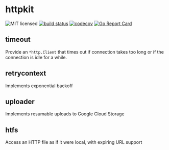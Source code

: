 # httpkit

![MIT licensed](https://img.shields.io/badge/license-MIT-blue.svg)
[![build status](https://git.itch.ovh/itchio/httpkit/badges/master/build.svg)](https://git.itch.ovh/itchio/httpkit/commits/master)
[![codecov](https://codecov.io/gh/itchio/httpkit/branch/master/graph/badge.svg)](https://codecov.io/gh/itchio/httpkit)
[![Go Report Card](https://goreportcard.com/badge/github.com/itchio/httpkit)](https://goreportcard.com/report/github.com/itchio/httpkit)

## timeout

Provide an `*http.Client` that times out if connection takes too long or
if the connection is idle for a while.

## retrycontext

Implements exponential backoff

## uploader

Implements resumable uploads to Google Cloud Storage

## htfs

Access an HTTP file as if it were local, with expiring URL support

